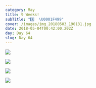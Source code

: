 ```yaml
---
category: May
title: 9 Weeks!
subTitle: "9️⃣  \U0001F499"
cover: /images/img_20180503_190131.jpg
date: 2018-05-04T00:42:00.202Z
day: Day 64
slug: Day 64
---
```

![](/images/img_20180503_190131.jpg)

![](/images/img_20180503_185151.jpg)

![](/images/00100dportrait_00100_burst20180503184553175_cover.jpg)

![](/images/img_20180503_153432.jpg)
